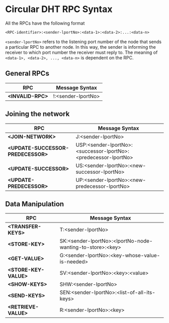 # Circular DHT RPC Syntax

All the RPCs have the following format
```
<RPC-identifier>:<sender-lportNo>:<data-1>:<data-2>:...:<data-n>
```
`<sender-lportNo>` refers to the listening port number of the node that sends a particular RPC to another node. In this way, the sender is informing the receiver to which port number the receiver must reply to.
The meaning of `<data-1>, <data-2>, ..., <data-n>` is dependent on the RPC.

## General RPCs
| RPC | Message Syntax |
| --- | --- |
| **<INVALID-RPC\>** | !:<sender-lportNo\> |

## Joining the network
| RPC | Message Syntax |
| --- | --- |
| **<JOIN-NETWORK\>** | J:<sender-lportNo\> |
| **<UPDATE-SUCCESSOR-PREDECESSOR\>** | USP:<sender-lportNo\>:<successor-lportNo\>:<predecessor-lportNo\> |
| **<UPDATE-SUCCESSOR\>** | US:<sender-lportNo\>:<new-successor-lportNo\>|
| **<UPDATE-PREDECESSOR\>** | UP:<sender-lportNo\>:<new-predecessor-lportNo\>|

## Data Manipulation
| RPC | Message Syntax |
| --- | --- |
| **<TRANSFER-KEYS\>** | T:<sender-lportNo\>|
| **<STORE-KEY\>** | SK:<sender-lportNo\>:<lportNo-node-wanting-to-store\>:<key\>|
| **<GET-VALUE\>** | G:<sender-lportNo\>:<key-whose-value-is-needed\>|
| **<STORE-KEY-VALUE\>** | SV:<sender-lportNo\>:<key\>:<value\>|
|**<SHOW-KEYS\>** | SHW:<sender-IportNo\>|
|**<SEND-KEYS\>** | SEN:<sender-IportNo\>:<list-of-all-its-keys\>|
| **<RETRIEVE-VALUE\>** | R:<sender-IportNo\>:<key\>|